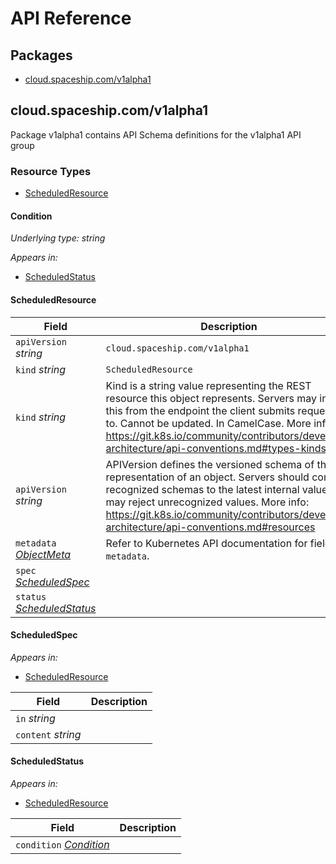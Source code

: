 # API Reference

## Packages
- [cloud.spaceship.com/v1alpha1](#cloudspaceshipcomv1alpha1)


## cloud.spaceship.com/v1alpha1

Package v1alpha1 contains API Schema definitions for the  v1alpha1 API group

### Resource Types
- [ScheduledResource](#scheduledresource)



#### Condition

_Underlying type:_ _string_



_Appears in:_
- [ScheduledStatus](#scheduledstatus)





#### ScheduledResource







| Field | Description |
| --- | --- |
| `apiVersion` _string_ | `cloud.spaceship.com/v1alpha1`
| `kind` _string_ | `ScheduledResource`
| `kind` _string_ | Kind is a string value representing the REST resource this object represents. Servers may infer this from the endpoint the client submits requests to. Cannot be updated. In CamelCase. More info: https://git.k8s.io/community/contributors/devel/sig-architecture/api-conventions.md#types-kinds |
| `apiVersion` _string_ | APIVersion defines the versioned schema of this representation of an object. Servers should convert recognized schemas to the latest internal value, and may reject unrecognized values. More info: https://git.k8s.io/community/contributors/devel/sig-architecture/api-conventions.md#resources |
| `metadata` _[ObjectMeta](https://kubernetes.io/docs/reference/generated/kubernetes-api/v1.25/#objectmeta-v1-meta)_ | Refer to Kubernetes API documentation for fields of `metadata`. |
| `spec` _[ScheduledSpec](#scheduledspec)_ |  |
| `status` _[ScheduledStatus](#scheduledstatus)_ |  |


#### ScheduledSpec





_Appears in:_
- [ScheduledResource](#scheduledresource)

| Field | Description |
| --- | --- |
| `in` _string_ |  |
| `content` _string_ |  |


#### ScheduledStatus





_Appears in:_
- [ScheduledResource](#scheduledresource)

| Field | Description |
| --- | --- |
| `condition` _[Condition](#condition)_ |  |



